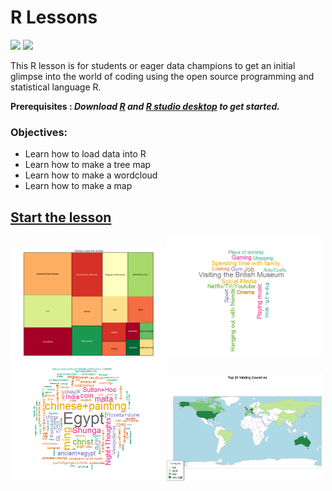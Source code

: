 # R Lessons
 
![](https://img.shields.io/badge/repo-RLessons-red.svg) ![](https://img.shields.io/badge/code-R-blue.svg) 

This R lesson is for students or eager data champions to get an initial glimpse into the world of coding using the open source programming and statistical language R.

**Prerequisites : *Download [R](https://www.r-project.org/) and [R studio desktop](https://www.rstudio.com/products/rstudio/download/) to get started.***

### Objectives: 
* Learn how to load data into R 
* Learn how to make a tree map
* Learn how to make a wordcloud
* Learn how to make a map

## [Start the lesson](https://github.com/BritishMuseum/RLessons/blob/master/BritishMuseumRcodingLesson.Rmd)



<img src="https://github.com/BritishMuseum/RLessons/blob/master/treemap/treemap.png" width="250"><img src="https://github.com/BritishMuseum/RLessons/blob/master/wordcloud/activitieswordcloud.png" width="250"><img src="https://github.com/BritishMuseum/RLessons/blob/master/wordcloud/BMwordcloud.png" width="250"><img src="https://github.com/BritishMuseum/RLessons/blob/master/worldmap/worldmap.png" width="250">
